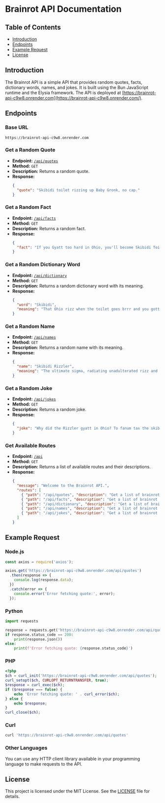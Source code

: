 # Brainrot API Documentation

## Table of Contents
- [Introduction](#introduction)
- [Endpoints](#endpoints)
- [Example Request](#example-request)
- [License](#license)

## Introduction

The Brainrot API is a simple API that provides random quotes, facts, dictionary words, names, and jokes. It is built using the Bun JavaScript runtime and the Elysia framework. The API is deployed at [https://brainrot-api-c9w8.onrender.com](https://brainrot-api-c9w8.onrender.com/).

## Endpoints

### Base URL
```
https://brainrot-api-c9w8.onrender.com
```

### Get a Random Quote
- **Endpoint:** [`/api/quotes`](https://brainrot-api-c9w8.onrender.com/api/quotes)
- **Method:** `GET`
- **Description:** Returns a random quote.
- **Response:**
  ```json
  {
    "quote": "Skibidi toilet rizzing up Baby Gronk, no cap."
  }
  ```

### Get a Random Fact
- **Endpoint:** [`/api/facts`](https://brainrot-api-c9w8.onrender.com/api/facts)
- **Method:** `GET`
- **Description:** Returns a random fact.
- **Response:**
  ```json
  {
    "fact": "If you Gyatt too hard in Ohio, you'll become Skibidi Toilet."
  }
  ```

### Get a Random Dictionary Word
- **Endpoint:** [`/api/dictionary`](https://brainrot-api-c9w8.onrender.com/api/dictionary)
- **Method:** `GET`
- **Description:** Returns a random dictionary word with its meaning.
- **Response:**
  ```json
  {
    "word": "Skibidi",
    "meaning": "That Ohio rizz when the toilet goes brrr and you gotta hit the fanum tax. Basically, it's a sigma move, no cap."
  }
  ```

### Get a Random Name
- **Endpoint:** [`/api/names`](https://brainrot-api-c9w8.onrender.com/api/names)
- **Method:** `GET`
- **Description:** Returns a random name with its meaning.
- **Response:**
  ```json
  {
    "name": "Skibidi Rizzler",
    "meaning": "The ultimate sigma, radiating unadulterated rizz and skibidi energy. He's so Ohio it's bussin'."
  }
  ```

### Get a Random Joke
- **Endpoint:** [`/api/jokes`](https://brainrot-api-c9w8.onrender.com/api/jokes)
- **Method:** `GET`
- **Description:** Returns a random joke.
- **Response:**
  ```json
  {
    "joke": "Why did the Rizzler gyatt in Ohio? To fanum tax the skibidi toilet, no cap!"
  }
  ```

### Get Available Routes
- **Endpoint:** [`/api`](https://brainrot-api-c9w8.onrender.com/api)
- **Method:** `GET`
- **Description:** Returns a list of available routes and their descriptions.
- **Response:**
  ```json
  {
    "message": "Welcome to the Brainrot API.",
    "routes": [
      { "path": "/api/quotes", "description": "Get a list of brainrot quotes" },
      { "path": "/api/facts", "description": "Get a list of brainrot facts" },
      { "path": "/api/dictionary", "description": "Get a list of brainrot dictionary words" },
      { "path": "/api/names", "description": "Get a list of brainrot names" },
      { "path": "/api/jokes", "description": "Get a list of brainrot jokes" }
    ]
  }
  ```

## Example Request

### Node.js
```javascript
const axios = require('axios');

axios.get('https://brainrot-api-c9w8.onrender.com/api/quotes')
  .then(response => {
    console.log(response.data);
  })
  .catch(error => {
    console.error('Error fetching quote:', error);
  });
```

### Python
```python
import requests

response = requests.get('https://brainrot-api-c9w8.onrender.com/api/quotes')
if response.status_code == 200:
    print(response.json())
else:
    print(f'Error fetching quote: {response.status_code}')
```

### PHP
```php
<?php
$ch = curl_init('https://brainrot-api-c9w8.onrender.com/api/quotes');
curl_setopt($ch, CURLOPT_RETURNTRANSFER, true);
$response = curl_exec($ch);
if ($response === false) {
    echo 'Error fetching quote: ' . curl_error($ch);
} else {
    echo $response;
}
curl_close($ch);
```

### Curl
```bash
curl 'https://brainrot-api-c9w8.onrender.com/api/quotes'
```

### Other Languages
You can use any HTTP client library available in your programming language to make requests to the API.

## License

This project is licensed under the MIT License. See the [LICENSE](LICENSE) file for details.
